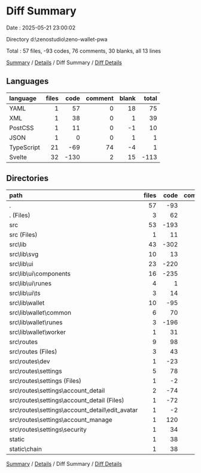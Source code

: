 # Diff Summary

Date : 2025-05-21 23:00:02

Directory d:\\zenostudio\\zeno-wallet-pwa

Total : 57 files,  -93 codes, 76 comments, 30 blanks, all 13 lines

[Summary](results.md) / [Details](details.md) / Diff Summary / [Diff Details](diff-details.md)

## Languages
| language | files | code | comment | blank | total |
| :--- | ---: | ---: | ---: | ---: | ---: |
| YAML | 1 | 57 | 0 | 18 | 75 |
| XML | 1 | 38 | 0 | 1 | 39 |
| PostCSS | 1 | 11 | 0 | -1 | 10 |
| JSON | 1 | 0 | 0 | 1 | 1 |
| TypeScript | 21 | -69 | 74 | -4 | 1 |
| Svelte | 32 | -130 | 2 | 15 | -113 |

## Directories
| path | files | code | comment | blank | total |
| :--- | ---: | ---: | ---: | ---: | ---: |
| . | 57 | -93 | 76 | 30 | 13 |
| . (Files) | 3 | 62 | 0 | 19 | 81 |
| src | 53 | -193 | 76 | 10 | -107 |
| src (Files) | 1 | 11 | 0 | -1 | 10 |
| src\\lib | 43 | -302 | 75 | -9 | -236 |
| src\\lib\\svg | 10 | 13 | 0 | -1 | 12 |
| src\\lib\\ui | 23 | -220 | 2 | 4 | -214 |
| src\\lib\\ui\\components | 16 | -235 | 1 | -4 | -238 |
| src\\lib\\ui\\runes | 4 | 1 | 1 | 3 | 5 |
| src\\lib\\ui\\ts | 3 | 14 | 0 | 5 | 19 |
| src\\lib\\wallet | 10 | -95 | 73 | -12 | -34 |
| src\\lib\\wallet\\common | 6 | 70 | 83 | 26 | 179 |
| src\\lib\\wallet\\runes | 3 | -196 | -9 | -36 | -241 |
| src\\lib\\wallet\\worker | 1 | 31 | -1 | -2 | 28 |
| src\\routes | 9 | 98 | 1 | 20 | 119 |
| src\\routes (Files) | 3 | 43 | 0 | 11 | 54 |
| src\\routes\\dev | 1 | -23 | 0 | 4 | -19 |
| src\\routes\\settings | 5 | 78 | 1 | 5 | 84 |
| src\\routes\\settings (Files) | 1 | -2 | 0 | -1 | -3 |
| src\\routes\\settings\\account_detail | 2 | -74 | 0 | 0 | -74 |
| src\\routes\\settings\\account_detail (Files) | 1 | -72 | 0 | 0 | -72 |
| src\\routes\\settings\\account_detail\\edit_avatar | 1 | -2 | 0 | 0 | -2 |
| src\\routes\\settings\\account_manage | 1 | 120 | 0 | 3 | 123 |
| src\\routes\\settings\\security | 1 | 34 | 1 | 3 | 38 |
| static | 1 | 38 | 0 | 1 | 39 |
| static\\chain | 1 | 38 | 0 | 1 | 39 |

[Summary](results.md) / [Details](details.md) / Diff Summary / [Diff Details](diff-details.md)